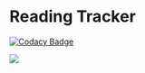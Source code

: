 # Reading Tracker

[![Codacy Badge](https://api.codacy.com/project/badge/Grade/934a2deee89f4a5985afe6802008f7a6)](https://app.codacy.com/app/vladimirrim/ReadingTracker?utm_source=github.com&utm_medium=referral&utm_content=vladimirrim/ReadingTracker&utm_campaign=Badge_Grade_Dashboard)


<img src="https://user-images.githubusercontent.com/22059171/59974431-ee873100-95b4-11e9-86ae-32db9ccc65d3.png">
